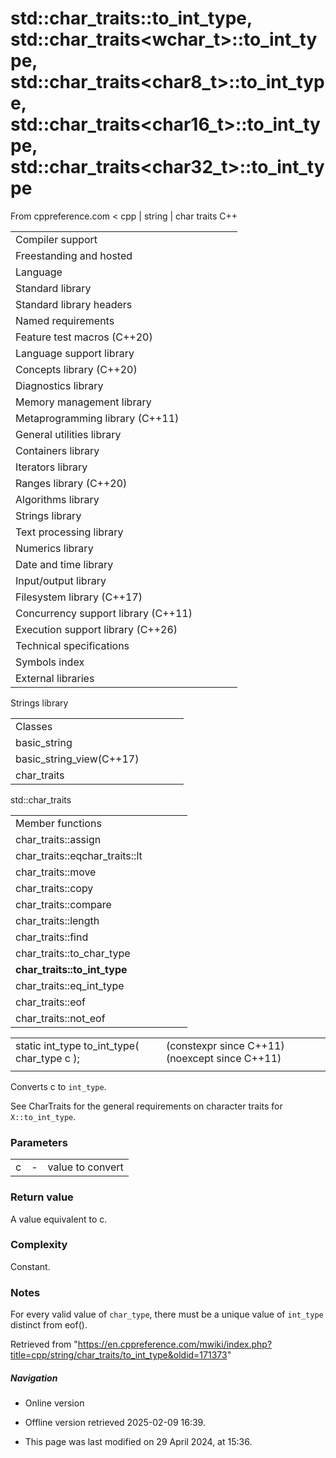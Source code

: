 # std::char_traits<char>::to_int_type, std::char_traits<wchar_t>::to_int_type, std::char_traits<char8_t>::to_int_type, std::char_traits<char16_t>::to_int_type, std::char_traits<char32_t>::to_int_type

From cppreference.com
< cpp‎ | string‎ | char traits
C++

|  |  |  |  |  |
| --- | --- | --- | --- | --- |
| Compiler support | | | | |
| Freestanding and hosted | | | | |
| Language | | | | |
| Standard library | | | | |
| Standard library headers | | | | |
| Named requirements | | | | |
| Feature test macros (C++20) | | | | |
| Language support library | | | | |
| Concepts library (C++20) | | | | |
| Diagnostics library | | | | |
| Memory management library | | | | |
| Metaprogramming library (C++11) | | | | |
| General utilities library | | | | |
| Containers library | | | | |
| Iterators library | | | | |
| Ranges library (C++20) | | | | |
| Algorithms library | | | | |
| Strings library | | | | |
| Text processing library | | | | |
| Numerics library | | | | |
| Date and time library | | | | |
| Input/output library | | | | |
| Filesystem library (C++17) | | | | |
| Concurrency support library (C++11) | | | | |
| Execution support library (C++26) | | | | |
| Technical specifications | | | | |
| Symbols index | | | | |
| External libraries | | | | |

Strings library

|  |  |  |  |  |
| --- | --- | --- | --- | --- |
| Classes | | | | |
| basic_string | | | | |
| basic_string_view(C++17) | | | | |
| char_traits | | | | |

std::char_traits

|  |  |  |  |  |
| --- | --- | --- | --- | --- |
| Member functions | | | | |
| char_traits::assign | | | | |
| char_traits::eqchar_traits::lt | | | | |
| char_traits::move | | | | |
| char_traits::copy | | | | |
| char_traits::compare | | | | |
| char_traits::length | | | | |
| char_traits::find | | | | |
| char_traits::to_char_type | | | | |
| ****char_traits::to_int_type**** | | | | |
| char_traits::eq_int_type | | | | |
| char_traits::eof | | | | |
| char_traits::not_eof | | | | |

|  |  |  |
| --- | --- | --- |
| static int_type to_int_type( char_type c ); |  | (constexpr since C++11) (noexcept since C++11) |
|  |  |  |

Converts c to `int_type`.

See CharTraits for the general requirements on character traits for `X::to_int_type`.

### Parameters

|  |  |  |
| --- | --- | --- |
| c | - | value to convert |

### Return value

A value equivalent to c.

### Complexity

Constant.

### Notes

For every valid value of `char_type`, there must be a unique value of `int_type` distinct from eof().

Retrieved from "<https://en.cppreference.com/mwiki/index.php?title=cpp/string/char_traits/to_int_type&oldid=171373>"

##### Navigation

- Online version
- Offline version retrieved 2025-02-09 16:39.

- This page was last modified on 29 April 2024, at 15:36.